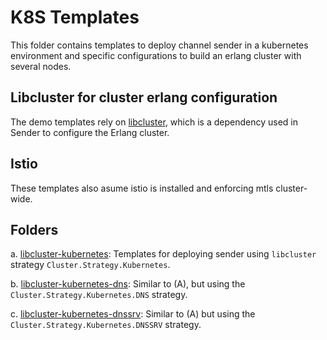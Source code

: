 # K8S Templates

This folder contains templates to deploy channel sender in a kubernetes environment and specific configurations to build an erlang cluster with several nodes.

## Libcluster for cluster erlang configuration

The demo templates rely on [libcluster](https://hexdocs.pm/libcluster/readme.html), which is a dependency used in Sender to configure the Erlang cluster.

## Istio

These templates also asume istio is installed and enforcing mtls cluster-wide.

## Folders

a. [libcluster-kubernetes](./libcluster-kubernetes/README.md): Templates for deploying sender using  `libcluster` strategy `Cluster.Strategy.Kubernetes`.

b. [libcluster-kubernetes-dns](./libcluster-kubernetes-dns/README.md): Similar to (A), but using the `Cluster.Strategy.Kubernetes.DNS` strategy.

c. [libcluster-kubernetes-dnssrv](./libcluster-kubernetes-dnssrv/README.md): Similar to (A) but using the 
 `Cluster.Strategy.Kubernetes.DNSSRV` strategy. 
